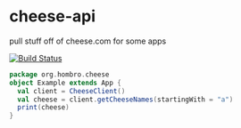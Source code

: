 # cheese-api
pull stuff off of cheese.com for some apps

[![Build Status](https://travis-ci.org/nhomble/currency-layer-api.svg?branch=master)](https://travis-ci.org/nhomble/currency-layer-api)

```scala
package org.hombro.cheese
object Example extends App {
  val client = CheeseClient()
  val cheese = client.getCheeseNames(startingWith = "a")
  print(cheese)
}
```